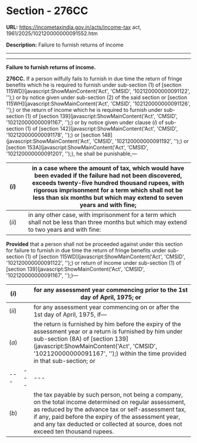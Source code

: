 # Section - 276CC

**URL:** https://incometaxindia.gov.in/acts/income-tax act, 1961/2025/102120000000091552.htm

**Description:** Failure to furnish returns of income

---

****  
  
**Failure to furnish returns of income.**

**276CC.** If a person wilfully fails to furnish in due time the return of fringe benefits which he is required to furnish under sub-section (1) of [section 115WD](javascript:ShowMainContent\('Act', 'CMSID', '102120000000091122', ''\);) or by notice given under sub-section (2) of the said section or [section 115WH](javascript:ShowMainContent\('Act', 'CMSID', '102120000000091126', ''\);) or the return of income which he is required to furnish under sub-section (1) of [section 139](javascript:ShowMainContent\('Act', 'CMSID', '102120000000091167', ''\);) or by notice given under clause (_i_) of sub-section (1) of [section 142](javascript:ShowMainContent\('Act', 'CMSID', '102120000000091178', ''\);) or [section 148](javascript:ShowMainContent\('Act', 'CMSID', '102120000000091192', ''\);) or [section 153A](javascript:ShowMainContent\('Act', 'CMSID', '102120000000091201', ''\);), he shall be punishable,—

(_i_)|  |  in a case where the amount of tax, which would have been evaded if the failure had not been discovered, exceeds twenty-five hundred thousand rupees, with rigorous imprisonment for a term which shall not be less than six months but which may extend to seven years and with fine;  
---|---|---  
(_ii_)|  |  in any other case, with imprisonment for a term which shall not be less than three months but which may extend to two years and with fine:  
  
**Provided** that a person shall not be proceeded against under this section for failure to furnish in due time the return of fringe benefits under sub-section (1) of [section 115WD](javascript:ShowMainContent\('Act', 'CMSID', '102120000000091122', ''\);) or return of income under sub-section (1) of [section 139](javascript:ShowMainContent\('Act', 'CMSID', '102120000000091167', ''\);)—

(_i_)|  |  for any assessment year commencing prior to the 1st day of April, 1975; or  
---|---|---  
(_ii_)|  |  for any assessment year commencing on or after the 1st day of April, 1975, if—  
(_a_)|  |  the return is furnished by him before the expiry of the assessment year or a return is furnished by him under sub-section (8A) of [section 139](javascript:ShowMainContent\('Act', 'CMSID', '102120000000091167', ''\);) within the time provided in that sub-section; or  
---|---|---  
(_b_)|  | the tax payable by such person, not being a company, on the total income determined on regular assessment, as reduced by the advance tax or self-assessment tax, if any, paid before the expiry of the assessment year, and any tax deducted or collected at source, does not exceed ten thousand rupees.